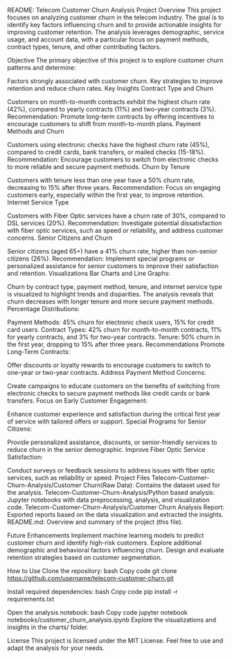 README: Telecom Customer Churn Analysis
Project Overview
This project focuses on analyzing customer churn in the telecom industry. The goal is to identify key factors influencing churn and to provide actionable insights for improving customer retention. The analysis leverages demographic, service usage, and account data, with a particular focus on payment methods, contract types, tenure, and other contributing factors.

Objective
The primary objective of this project is to explore customer churn patterns and determine:

Factors strongly associated with customer churn.
Key strategies to improve retention and reduce churn rates.
Key Insights
Contract Type and Churn

Customers on month-to-month contracts exhibit the highest churn rate (42%), compared to yearly contracts (11%) and two-year contracts (3%).
Recommendation: Promote long-term contracts by offering incentives to encourage customers to shift from month-to-month plans.
Payment Methods and Churn

Customers using electronic checks have the highest churn rate (45%), compared to credit cards, bank transfers, or mailed checks (15-18%).
Recommendation: Encourage customers to switch from electronic checks to more reliable and secure payment methods.
Churn by Tenure

Customers with tenure less than one year have a 50% churn rate, decreasing to 15% after three years.
Recommendation: Focus on engaging customers early, especially within the first year, to improve retention.
Internet Service Type

Customers with Fiber Optic services have a churn rate of 30%, compared to DSL services (20%).
Recommendation: Investigate potential dissatisfaction with fiber optic services, such as speed or reliability, and address customer concerns.
Senior Citizens and Churn

Senior citizens (aged 65+) have a 41% churn rate, higher than non-senior citizens (26%).
Recommendation: Implement special programs or personalized assistance for senior customers to improve their satisfaction and retention.
Visualizations
Bar Charts and Line Graphs:

Churn by contract type, payment method, tenure, and internet service type is visualized to highlight trends and disparities.
The analysis reveals that churn decreases with longer tenure and more secure payment methods.
Percentage Distributions:

Payment Methods: 45% churn for electronic check users, 15% for credit card users.
Contract Types: 42% churn for month-to-month contracts, 11% for yearly contracts, and 3% for two-year contracts.
Tenure: 50% churn in the first year, dropping to 15% after three years.
Recommendations
Promote Long-Term Contracts:

Offer discounts or loyalty rewards to encourage customers to switch to one-year or two-year contracts.
Address Payment Method Concerns:

Create campaigns to educate customers on the benefits of switching from electronic checks to secure payment methods like credit cards or bank transfers.
Focus on Early Customer Engagement:

Enhance customer experience and satisfaction during the critical first year of service with tailored offers or support.
Special Programs for Senior Citizens:

Provide personalized assistance, discounts, or senior-friendly services to reduce churn in the senior demographic.
Improve Fiber Optic Service Satisfaction:

Conduct surveys or feedback sessions to address issues with fiber optic services, such as reliability or speed.
Project Files
Telecom-Customer-Churn-Analysis/Customer Churn(Raw Data): Contains the dataset used for the analysis.
Telecom-Customer-Churn-Analysis/Python based analysis: Jupyter notebooks with data preprocessing, analysis, and visualization code.
Telecom-Customer-Churn-Analysis/Customer Churn Analysis Report: Exported reports based on the data visualization and extracted the insights.
README.md: Overview and summary of the project (this file).

Future Enhancements
Implement machine learning models to predict customer churn and identify high-risk customers.
Explore additional demographic and behavioral factors influencing churn.
Design and evaluate retention strategies based on customer segmentation.

How to Use
Clone the repository:
bash
Copy code
git clone https://github.com/username/telecom-customer-churn.git

Install required dependencies:
bash
Copy code
pip install -r requirements.txt

Open the analysis notebook:
bash
Copy code
jupyter notebook notebooks/customer_churn_analysis.ipynb
Explore the visualizations and insights in the charts/ folder.

License
This project is licensed under the MIT License. Feel free to use and adapt the analysis for your needs.
